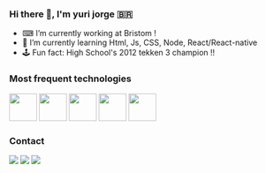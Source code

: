 ### Hi there 👋, I'm yuri jorge 🇧🇷





- ⌨ I’m currently working at Bristom !
- 🌱 I’m currently learning Html, Js, CSS, Node, React/React-native 
- 🕹 Fun fact: High School's 2012 tekken 3 champion !!

<div>
  <h3>Most frequent technologies</h3>
<img src="https://cdn.jsdelivr.net/gh/devicons/devicon/icons/css3/css3-original-wordmark.svg" widht='50px' height='50px'/>
<img src="https://cdn.jsdelivr.net/gh/devicons/devicon/icons/html5/html5-original-wordmark.svg" widht='50px' height='50px'/>
<img src="https://cdn.jsdelivr.net/gh/devicons/devicon/icons/javascript/javascript-original.svg" widht='50px' height='50px'/>
<img src="https://cdn.jsdelivr.net/gh/devicons/devicon/icons/typescript/typescript-original.svg" widht='50px' height='50px'/>
<img src="https://cdn.jsdelivr.net/gh/devicons/devicon/icons/react/react-original-wordmark.svg" widht='50px' height='50px'/>
</div>


<div>
  <h3>Contact</h3>
<a href="https://instagram.com/1finks/" target="_blank"><img src="https://img.shields.io/badge/-Instagram-%23E4405F?style=for-the-badge&logo=instagram&logoColor=white" target="_blank"></a>
<a href = "mailto:yjdutra@gmail.com"><img src="https://img.shields.io/badge/Gmail-D14836?style=for-the-badge&logo=gmail&logoColor=white" target="_blank"></a>
<a href="https://www.linkedin.com/in/seu-usuário-linkedln-aqui" target="_blank"><img src="https://img.shields.io/badge/-LinkedIn-%230077B5?style=for-the-badge&logo=linkedin&logoColor=white" target="_blank"></a>   
</div>
